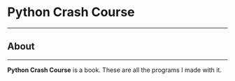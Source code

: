 # Python Crash Course
---
## About
---
__Python Crash Course__ is a book. These are all the programs I made with it.
